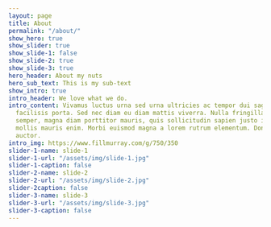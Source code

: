 ```yaml
---
layout: page
title: About
permalink: "/about/"
show_hero: true
show_slider: true
show_slide-1: false
show_slide-2: true
show_slide-3: true
hero_header: About my nuts
hero_sub_text: This is my sub-text
show_intro: true
intro_header: We love what we do.
intro_content: Vivamus luctus urna sed urna ultricies ac tempor dui sagittis. In condimentum
  facilisis porta. Sed nec diam eu diam mattis viverra. Nulla fringilla, orci ac euismod
  semper, magna diam porttitor mauris, quis sollicitudin sapien justo in libero. Vestibulum
  mollis mauris enim. Morbi euismod magna a lorem rutrum elementum. Donec viverra
  auctor.
intro_img: https://www.fillmurray.com/g/750/350
slider-1-name: slide-1
slider-1-url: "/assets/img/slide-1.jpg"
slider-1-caption: false
slider-2-name: slide-2
slider-2-url: "/assets/img/slide-2.jpg"
slider-2caption: false
slider-3-name: slide-3
slider-3-url: "/assets/img/slide-3.jpg"
slider-3-caption: false
---
```

<p><br></p>